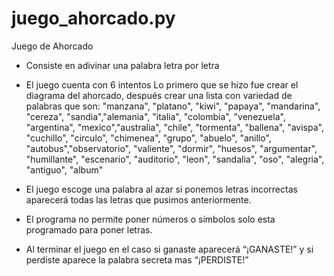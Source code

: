 # juego_ahorcado.py

Juego de Ahorcado 

- Consiste en adivinar una palabra letra por letra 
- El juego cuenta con 6 intentos 
Lo primero que se hizo fue crear el diagrama del ahorcado, después crear una lista con variedad de palabras que son: 
"manzana", "platano", "kiwi", "papaya", "mandarina", "cereza", "sandia","alemania", "italia", "colombia", "venezuela",
"argentina", "mexico","australia", "chile", "tormenta", "ballena", "avispa", "cuchillo", "circulo", "chimenea", "grupo", 
"abuelo", "anillo", "autobus","observatorio", "valiente", "dormir", "huesos", "argumentar", "humillante", "escenario", 
"auditorio", "leon", "sandalia", "oso", "alegria", "antiguo", "album"

- El juego escoge una palabra al azar si ponemos letras incorrectas aparecerá todas las letras que pusimos anteriormente. 
- El programa no permite poner números o símbolos solo esta programado para poner letras.
- Al terminar el juego en el caso si ganaste aparecerá “¡GANASTE!” y si perdiste aparece la palabra secreta mas “¡PERDISTE!”
